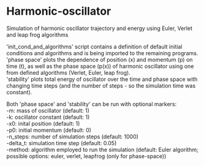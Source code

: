 # Harmonic-oscillator
Simulation of harmonic oscillator trajectory and energy using Euler, Verlet and leap frog algorithms

'init_cond_and_algorithms' script contains a definition of default initial conditions and algorithms and is being imported to the remaining programs. <br />
'phase space' plots the dependence of position (x) and momentum (p) on time (t), as well as the phase space (p(x)) of harmonic oscillator using one from defined algorithms (Verlet, Euler, leap frog). <br />
'stability' plots total energy of oscillator over the time and phase space with changing time steps (and the number of steps - so the simulation time was constant). <br />

Both 'phase space' and 'stability' can be run with optional markers: <br />
-m: mass of oscillator (default: 1) <br />
-k: oscillator constant (default: 1) <br />
-x0: inital position (default: 1) <br />
-p0: initial momentum (default: 0) <br />
-n_steps: number of simulation steps (default: 1000) <br />
-delta_t: simulation time step (default: 0.05) <br />
-method: algorithm employed to run the simulation (default: Euler algorithm; possible options: euler, verlet, leapfrog (only for phase-space))
